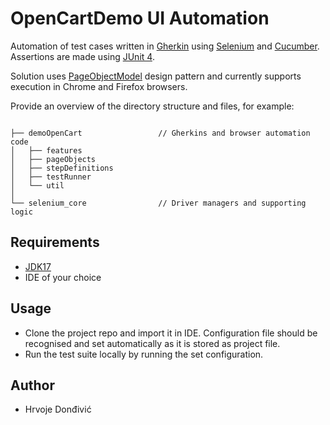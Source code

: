 # OpenCartDemo UI Automation

 Automation of test cases written in [Gherkin](https://cucumber.io/docs/gherkin/) using [Selenium](https://www.selenium.dev) and [Cucumber](https://cucumber.io/docs/cucumber/). 
 Assertions are made using [JUnit 4](https://junit.org/junit4/).

 Solution uses [PageObjectModel](https://junit.org/junit4/) design pattern and currently supports execution in Chrome and Firefox browsers.

 Provide an overview of the directory structure and files, for example:

 ```

 ├── demoOpenCart                 // Gherkins and browser automation code 
 │   ├── features
 │   ├── pageObjects
 │   ├── stepDefinitions
 │   ├── testRunner
 │   └── util
 │ 
 └── selenium_core                // Driver managers and supporting logic

 ```

 ## Requirements

  - [JDK17](https://openjdk.java.net)
  - IDE of your choice

 ## Usage

  - Clone the project repo and import it in IDE. Configuration file should be recognised and set automatically as it is stored as project file.
  - Run the test suite locally by running the set configuration.



 ## Author

  - Hrvoje Donđivić
